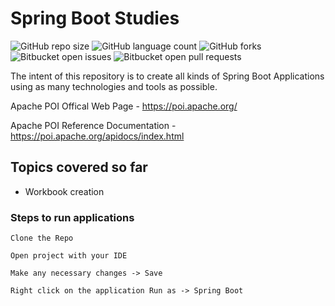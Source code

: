 # Spring Boot Studies

![GitHub repo size](https://img.shields.io/github/repo-size/laiszig/spring_boot_sandbox?style=for-the-badge)
![GitHub language count](https://img.shields.io/github/languages/count/laiszig/spring_boot_sandbox?style=for-the-badge)
![GitHub forks](https://img.shields.io/github/forks/laiszig/spring_boot_sandbox?style=for-the-badge)
![Bitbucket open issues](https://img.shields.io/bitbucket/issues/laiszig/spring_boot_sandbox?style=for-the-badge)
![Bitbucket open pull requests](https://img.shields.io/bitbucket/pr-raw/laiszig/spring_boot_sandbox?style=for-the-badge)

The intent of this repository is to create all kinds of Spring Boot Applications using as many technologies and tools as possible.

Apache POI Offical Web Page - https://poi.apache.org/

Apache POI Reference Documentation - https://poi.apache.org/apidocs/index.html

## Topics covered so far
* Workbook creation

### Steps to run applications
```
Clone the Repo

Open project with your IDE

Make any necessary changes -> Save

Right click on the application Run as -> Spring Boot
```
